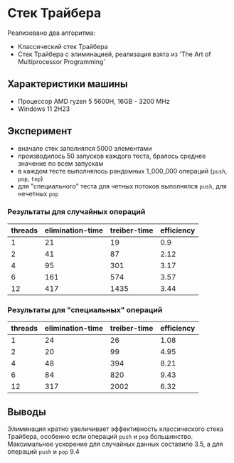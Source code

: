 # Стек Трайбера

Реализовано два алгоритма:

- Классический стек Трайбера
- Стек Трайбера с элиминацией, реализация взята из 'The Art of Multiprocessor Programming'

## Характеристики машины
 - Процессор AMD ryzen 5 5600H, 16GB - 3200 MHz
 - Windows 11 2H23

## Эксперимент
- вначале стек заполнялся 5000 элементами
 - производилось 50 запусков каждого теста, бралось среднее значение по всем запускам
 - в каждом тесте выполнялось рандомных 1_000_000 операций (`push`, `pop`, `top`)
 - для "специального" теста для четных потоков выполнялся `push`, для нечетных `pop`

### Результаты для случайных операций
| threads | elimination-time | treiber-time | efficiency |
|---------|------------------|--------------|------------|
| 1       | 21               | 19           | 0.9        |
| 2       | 41               | 87           | 2.12       |
| 4       | 95               | 301          | 3.17       |
| 6       | 161              | 574          | 3.57       |
| 12      | 417              | 1435         | 3.44       |

### Результаты для "специальных" операций
| threads | elimination-time | treiber-time | efficiency |
|---------|------------------|--------------|------------|
| 1       | 24               | 26           | 1.08       |
| 2       | 20               | 99           | 4.95       |
| 4       | 48               | 394          | 8.21       |
| 6       | 84               | 820          | 9.43       |
| 12      | 317              | 2002         | 6.32       |

## Выводы
Элиминация кратно увеличивает эффективность классического стека Трайбера, особенно если операций `push`
и `pop` большинство. Максимальное ускорение для случайных данных составило 3.5, а для операций `push` и `pop`
9.4

